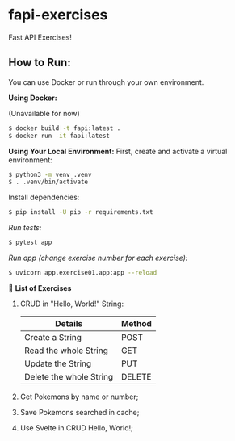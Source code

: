 # fapi-exercises
Fast API Exercises!

## How to Run:
You can use Docker or run through your own environment.

**Using Docker:**

(Unavailable for now)
```sh
$ docker build -t fapi:latest .
$ docker run -it fapi:latest
```

**Using Your Local Environment:**
First, create and activate a virtual environment:
```sh
$ python3 -m venv .venv
$ . .venv/bin/activate
```
Install dependencies:
```sh
$ pip install -U pip -r requirements.txt
```
*Run tests:*
```sh
$ pytest app
```
*Run app (change exercise number for each exercise):*
```sh
$ uvicorn app.exercise01.app:app --reload
```


🚀 **List of Exercises**
 1. CRUD in "Hello, World!" String:

    | Details                 | Method |
    | ----------------------- | ------ |
    | Create a String         | POST   |
    | Read the whole String   | GET    |
    | Update the String       | PUT    |
    | Delete the whole String | DELETE |
 
 2. Get Pokemons by name or number;
 3. Save Pokemons searched in cache;
 4. Use Svelte in CRUD Hello, World!;
  